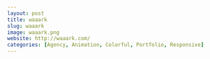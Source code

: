 ```yaml
---
layout: post
title: waaark
slug: waaark
image: waaark.png
website: http://waaark.com/
categories: [Agency, Animation, Colorful, Portfolio, Responsive]
---
```

